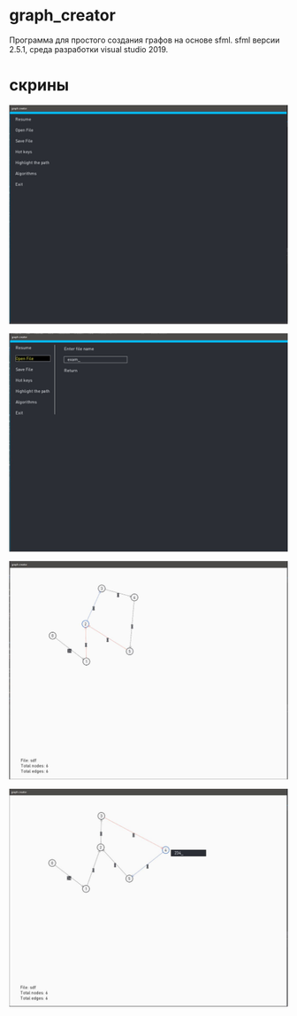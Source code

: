 # graph_creator
Программа для простого создания графов на основе sfml. sfml версии 2.5.1, среда разработки visual studio 2019.

# скрины

![Image alt](https://github.com/mamkad/graph_creator/blob/main/menu.JPG)

![Image alt](https://github.com/mamkad/graph_creator/blob/main/submenu.JPG)

![Image alt](https://github.com/mamkad/graph_creator/blob/main/use2.JPG)

![Image alt](https://github.com/mamkad/graph_creator/blob/main/use3.JPG)

